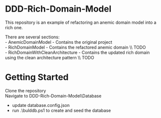 # DDD-Rich-Domain-Model

This repository is an example of refactoring an anemic domain model into a rich one.  

There are several sections:  
    - AnemicDomainModel - Contains the original project  
    - RichDomainModel - Contains the refactored anemic domain \\\ TODO  
    - RichDomainWithCleanArchitecture - Contains the updated rich domain using the clean architecture pattern \\\ TODO  
    
# Getting Started  
Clone the repository  
Navigate to DDD-Rich-Domain-Model\Database  
 - update database.config.json  
 - run .\bulddb.ps1 to create and seed the database  
